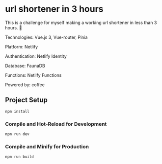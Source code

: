 # url shortener in 3 hours

This is a challenge for myself making a 
working url shortener in less than 3 hours. 🤞

Technologies:
Vue.js 3, Vue-router, Pinia

Platform:
Netlify

Authentication:
Netlify Identity

Database:
FaunaDB

Functions:
Netlify Functions

Powered by:
coffee

## Project Setup

```sh
npm install
```

### Compile and Hot-Reload for Development

```sh
npm run dev
```

### Compile and Minify for Production

```sh
npm run build
```
